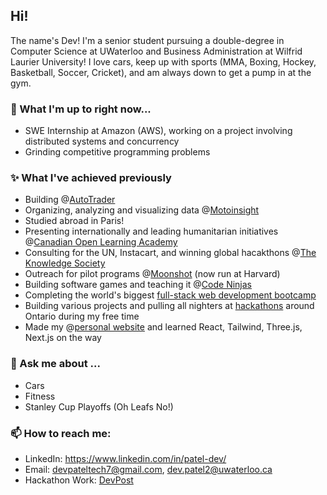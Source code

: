## Hi! 

The name's Dev! I'm a senior student pursuing a double-degree in Computer Science at UWaterloo and Business Administration at Wilfrid Laurier University! I love cars, keep up with sports (MMA, Boxing, Hockey, Basketball, Soccer, Cricket), and am always down to get a pump in at the gym.
<!--
**Patel-Dev/Patel-Dev** is a ✨ _special_ ✨ repository because its `README.md` (this file) appears on your GitHub profile.-->

### 🔭 What I'm up to right now...
- SWE Internship at Amazon (AWS), working on a project involving distributed systems and concurrency
- Grinding competitive programming problems

### ✨ What I've achieved previously
- Building @[AutoTrader](https://www.autotrader.ca/)
- Organizing, analyzing and visualizing data @[Motoinsight](https://www.motoinsight.com/)
- Studied abroad in Paris!
- Presenting internationally and leading humanitarian initiatives @[Canadian Open Learning Academy](https://www.linkedin.com/company/cola2020/)
- Consulting for the UN, Instacart, and winning global hacakthons @[The Knowledge Society](https://www.tks.world/)
- Outreach for pilot programs @[Moonshot](https://www.moonshot.school/) (now run at Harvard)
- Building software games and teaching it @[Code Ninjas](https://www.codeninjas.com/)
- Completing the world's biggest [full-stack web development bootcamp](https://www.udemy.com/course/the-web-developer-bootcamp/)
- Building various projects and pulling all nighters at [hackathons](https://devpost.com/Dev-Patel?ref_content=user-portfolio&ref_feature=portfolio&ref_medium=global-nav) around Ontario during my free time
- Made my @[personal website](https://devpatel.co/) and learned React, Tailwind, Three.js, Next.js on the way

### 💬 Ask me about ...
- Cars
- Fitness
- Stanley Cup Playoffs (Oh Leafs No!)

### 📫 How to reach me:
- LinkedIn: https://www.linkedin.com/in/patel-dev/
- Email: devpateltech7@gmail.com, dev.patel2@uwaterloo.ca
- Hackathon Work: [DevPost](https://devpost.com/Dev-Patel?ref_content=user-portfolio&ref_feature=portfolio&ref_medium=global-nav)
